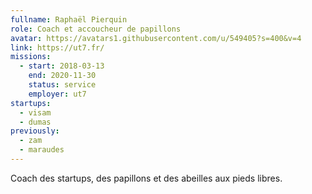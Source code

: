 ```yaml
---
fullname: Raphaël Pierquin
role: Coach et accoucheur de papillons
avatar: https://avatars1.githubusercontent.com/u/549405?s=400&v=4
link: https://ut7.fr/
missions:
  - start: 2018-03-13
    end: 2020-11-30
    status: service
    employer: ut7
startups:
  - visam
  - dumas
previously:
  - zam
  - maraudes
---
```


Coach des startups, des papillons et des abeilles aux pieds libres.
